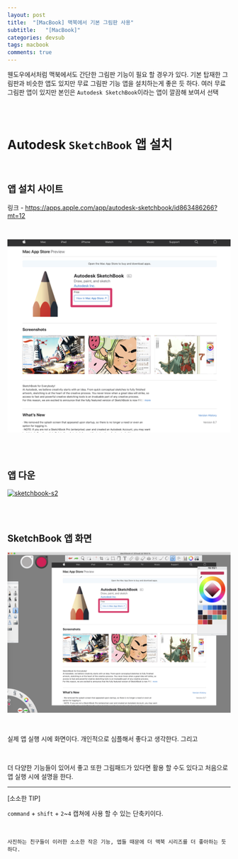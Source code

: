 ```yaml
---
layout: post
title:  "[MacBook] 맥북에서 기본 그림판 사용"
subtitle:   "[MacBook]"
categories: devsub
tags: macbook
comments: true
---
```



웬도우에서처럼 맥북에서도 간단한 그림판 기능이 필요 할 경우가 있다. 기본 탑재한 그림판과 비슷한 앱도 있지만 
무료 그림판 기능 앱을 설치하는게 좋은 듯 하다. 여러 무료 그림판 앱이 있지만 본인은 `Autodesk SketchBook`이라는 앱이 깔끔해 보여서 선택

<br><br>



# Autodesk `SketchBook` 앱 설치

<br>

## 앱 설치 사이트

링크 - https://apps.apple.com/app/autodesk-sketchbook/id863486266?mt=12

<br>

[![sketchbook-s1](/assets/img/2020/06/sketchbook-s1.png)]()

<br><br>


## 앱 다운

[![sketchbook-s2](/assets/img/2020/06/sketchbook-s2.png)]()

<br><br>


## SketchBook 앱 화면

[![sketchbook-s3](/assets/img/2020/06/sketchbook-s3.png)]()

<br>

실제 앱 실행 시에 화면이다. 개인적으로 심플해서 좋다고 생각한다. 그리고

<br>

더 다양한 기능들이 있어서 좋고 또한 그림패드가 있다면 활용 할 수도 있다고 처음으로 앱 실행 시에 설명을 한다.




---
[소소한 TIP]

`command` + `shift` + `2`~`4` 캡쳐에 사용 할 수 있는 단축키이다.

<br>

~~~
사진하는 친구들이 이러한 소소한 작은 기능, 앱들 때문에 더 맥북 시리즈를 더 좋아하는 듯 하다.
~~~